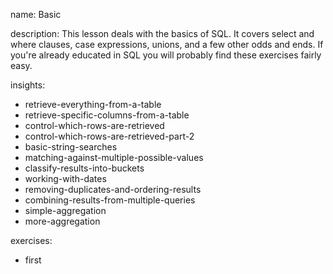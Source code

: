 name: Basic

description: This lesson deals with the basics of SQL. It covers select and where clauses, case expressions, unions, and a few other odds and ends. If you're already educated in SQL you will probably find these exercises fairly easy.

insights:
  - retrieve-everything-from-a-table
  - retrieve-specific-columns-from-a-table
  - control-which-rows-are-retrieved
  - control-which-rows-are-retrieved-part-2
  - basic-string-searches
  - matching-against-multiple-possible-values
  - classify-results-into-buckets
  - working-with-dates
  - removing-duplicates-and-ordering-results
  - combining-results-from-multiple-queries
  - simple-aggregation
  - more-aggregation

exercises:
  - first